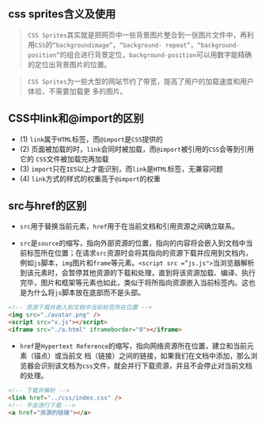 ## css sprites含义及使用
>`CSS Sprites`其实就是把网页中一些背景图片整合到一张图片文件中，再利用`CSS`的`“backgroundimage”`，`“background- repeat”`，`“background-position”`的组合进行背景定位，`background-position`可以用数字能精确的定位出背景图片的位置。

>`CSS Sprites`为一些大型的网站节约了带宽，提高了用户的加载速度和用户体验，不需要加载更
多的图片。

## CSS中link和@import的区别
- (1) `link`属于`HTML`标签，而`@import`是`CSS`提供的
- (2) 页面被加载的时，`link`会同时被加载，而`@import`被引用的`CSS`会等到引用它的 `CSS`文件被加载完再加载
- (3) `import`只在`IE5`以上才能识别，而`link`是`HTML`标签，无兼容问题
- (4) `link`方式的样式的权重高于`@import`的权重

## src与href的区别

- `src`用于替换当前元素，`href`用于在当前文档和引用资源之间确立联系。

- `src`是`source`的缩写，指向外部资源的位置，指向的内容将会嵌入到文档中当前标签所在位置；在请求`src`资源时会将其指向的资源下载并应用到文档内，例如`js`脚本，`img`图片和`frame`等元素。`<script src =”js.js">`当浏览器解析到该元素时，会暂停其他资源的下载和处理，直到将该资源加载、编译、执行完毕，图片和框架等元素也如此，类似于将所指向资源嵌入当前标签内。这也是为什么将`js`脚本放在底部而不是头部。
```html
<!-- 资源下载并嵌入到文档中当前标签所在位置 -->
<img src="./avatar.png" />
<script src="x.js"></script>
<iframe src="./a.html" iframeborder="0"></iframe>
```

- `href`是`Hypertext Reference`的缩写，指向网络资源所在位置，建立和当前元素（锚点）或当前文
档（链接）之间的链接，如果我们在文档中添加，那么浏览器会识别该文档为`css`文件，就会并行下载资源，并且不会停止对当前文档的处理。
```html
<!-- 下载并解析 -->
<link href="../css/index.css" />
<!-- 不会进行下载 -->
<a href="资源的链接"></a>
```

